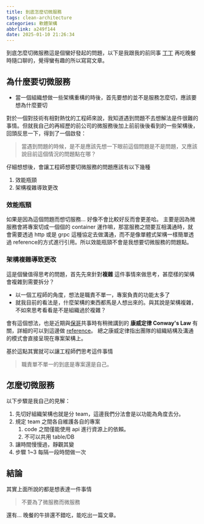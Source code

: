 ```yaml
---
title: 到底怎麼切微服務
tags: clean-architecture
categories: 軟體架構
abbrlink: a249f144
date: 2025-01-10 21:26:34
---
```


到底怎麼切微服務這是個蠻好發起的問題，以下是我跟我的前同事 [丁丁](https://medium.com/@yuijzeon) 再吃晚餐時隨口聊的，覺得蠻有趣的所以寫寫文章。

## 為什麼要切微服務

- 當一個組織想做一些架構重構的時後，首先要想的並不是服務怎麼切，應該要想為什麼要切

對於一個對技術有相對熱忱的工程師來說，我知道遇到問題不去想解法是件很難的事情。但就我自己的再經歷的前公司的微服務後加上前前後後看到的一些架構後，回頭反思一下，得到了一個啟發：

<!--more-->
> 當遇到問題的時候，是不是應該先想一下眼前這個問題是不是問題，又應該說目前這個情況的問題點在哪？

仔細想想後，會讓工程師想要切微服務的問題應該有以下幾種

1. 效能瓶頸
2. 架構複雜導致更改

### 效能瓶頸

如果是因為這個問題而想切服務... 好像不會比較好反而會更差哈。 主要是因為微服務會將專案切成一個個的 container 運作嘛，那當服務之間要互相溝通時，就會需要透過 http 或是 grpc 這種協定去做溝通，而不是像單體式架構一樣簡單透過 reference的方式進行引用。所以效能瓶頸不會是我想要切微服務的問題點。

### 架構複雜導致更改

這是個蠻值得思考的問題，首先先來針對**複雜** 這件事情來做思考，甚麼樣的架構會複雜到需要拆分？

- 以一個工程師的角度，想法是職責不單一，專案負責的功能太多了
- 就我目前的看法是，什麼架構的東西都馬是人想出來的。與其說是架構複雜，不如來思考看看是不是組織過於複雜？

會有這個想法，也是近期與[保哥](https://blog.miniasp.com/)共事時有稍微講到的 **康威定律 Conway's Law** 有關，詳細的可以到這邊做 [reference](https://felo.ai/search/9pn82wNAATtZsvYS7itye2?invite=B847RoO8qrn8e)。 總之康威定律指出團隊的組織結構及溝通的模式會直接呈現在專案架構上。

基於這點其實就可以讓工程師們思考這件事情
> 職責單不單一的到底是專案還是自己。

## 怎麼切微服務

以下步驟是我自己的見解：

1. 先切好組織架構也就是分 team，這邊我們分法會是以功能為角度去分。
2. 規定 team 之間各自維護各自的專案
   1. code 之間僅能使用 api 進行資源上的依賴。
   2. 不可以共用 table/DB
3. 讓時間慢慢過，靜觀其變
4. 步驟 1~3 每隔一段時間做一次

## 結論

其實上面所說的都是想表達一件事情
> 不要為了微服務而微服務

還有... 晚餐的牛排還不錯吃，能吃出一篇文章。
